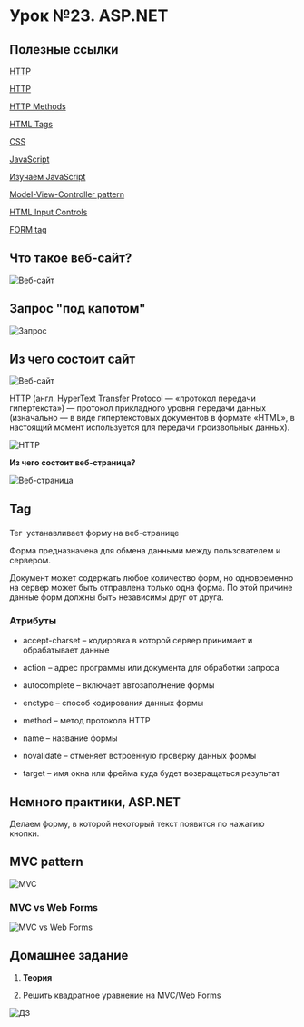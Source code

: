# Урок №23. ASP.NET

## Полезные ссылки

[HTTP](https://ru.wikipedia.org/wiki/HTTP​)

[HTTP](https://developer.mozilla.org/ru/docs/Web/HTTP/Overview​)

[HTTP Methods](https://developer.mozilla.org/ru/docs/Web/HTTP/Methods​)

[HTML Tags](https://www.w3schools.com/tags/​)

[CSS](https://cssreference.io/​)

[JavaScript](https://www.udemy.com/javascript-essentials/​)

[Изучаем JavaScript](https://medium.com/javascript-scene/learn-javascript-b631a4af11f2​)

[Model-View-Controller pattern](https://ru.wikipedia.org/wiki/Model-View-Controller)

[HTML Input Controls](https://msdn.microsoft.com/ru-ru/library/s7csdtts(v=vs.100).aspx)

[FORM tag](https://www.w3schools.com/tags/tag_form.asp​)


## Что такое веб-сайт? 

![Веб-сайт](/Module-4/images/http-request.png)

## Запрос "под капотом"

![Запрос](/Module-4/images/http-requeest-under-the-hood.png)

## Из чего состоит сайт

![Веб-сайт](/Module-4/images/site-example.png)

HTTP (англ. HyperText Transfer Protocol — «протокол передачи гипертекста») — протокол прикладного уровня 
передачи данных (изначально — в виде гипертекстовых документов в формате «HTML», 
в настоящий момент используется для передачи произвольных данных).

![HTTP](/Module-4/images/http-protocol.png)

**Из чего состоит веб-страница?**

![Веб-страница](/Module-4/images/web-page-consists-of.png)

## Tag <form>

Тег <form> устанавливает форму на веб-странице

Форма предназначена для обмена данными между пользователем и сервером.

Документ может содержать любое количество форм, но одновременно на сервер может быть отправлена 
только одна форма. По этой причине данные форм должны быть независимы друг от друга.

### Атрибуты

* accept-charset – кодировка в которой сервер принимает и обрабатывает данные

* action – адрес программы или документа для обработки запроса

* autocomplete – включает автозаполнение формы

* enctype – способ кодирования данных формы

* method – метод протокола HTTP

* name – название формы

* novalidate – отменяет встроенную проверку данных формы

* target – имя окна или фрейма куда будет возвращаться результат

## Немного практики, ASP.NET

Делаем форму, в которой некоторый текст появится по нажатию кнопки.

## MVC pattern

![MVC](/Module-4/images/mvc-pattern.png)

### MVC vs Web Forms

![MVC vs Web Forms](/Module-4/images/asp.net.png)

## Домашнее задание

1. **Теория**

2. Решить квадратное уравнение на MVC/Web Forms

![ДЗ](/Module-4/images/square-equation.png)